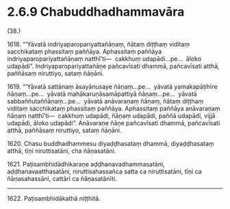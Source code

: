 

# 2.6.9 Chabuddhadhammavāra




(38.)

1618\. “‘Yāvatā indriyaparopariyattañāṇaṃ, ñātaṃ diṭṭhaṃ viditaṃ sacchikataṃ phassitaṃ paññāya. Aphassitaṃ paññāya indriyaparopariyattañāṇaṃ natthī’ti—  cakkhuṃ udapādi…pe…  āloko udapādi”. Indriyaparopariyattañāṇe pañcavīsati dhammā, pañcavīsati atthā, paññāsaṃ niruttiyo, sataṃ ñāṇāni.

1619\. “‘Yāvatā sattānaṃ āsayānusaye ñāṇaṃ…pe…  yāvatā yamakapāṭihīre ñāṇaṃ…pe…  yāvatā mahākaruṇāsamāpattiyā ñāṇaṃ…pe…  yāvatā sabbaññutaññāṇaṃ…pe…  yāvatā anāvaraṇaṃ ñāṇaṃ, ñātaṃ diṭṭhaṃ viditaṃ sacchikataṃ phassitaṃ paññāya. Aphassitaṃ paññāya anāvaraṇaṃ ñāṇaṃ natthī’ti—  cakkhuṃ udapādi, ñāṇaṃ udapādi, paññā udapādi, vijjā udapādi, āloko udapādi”. Anāvaraṇe ñāṇe pañcavīsati dhammā, pañcavīsati atthā, paññāsaṃ niruttiyo, sataṃ ñāṇāni.

1620\. Chasu buddhadhammesu diyaḍḍhasataṃ dhammā, diyaḍḍhasataṃ atthā, tīṇi niruttisatāni, cha ñāṇasatāni.

1621\. Paṭisambhidādhikaraṇe aḍḍhanavadhammasatāni, aḍḍhanavaatthasatāni, niruttisahassañca satta ca niruttisatāni, tīṇi ca ñāṇasahassāni, cattāri ca ñāṇasatānīti.

---

1622\. Paṭisambhidākathā niṭṭhitā.





